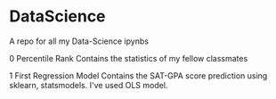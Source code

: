 # DataScience
A repo for all my Data-Science ipynbs

0 Percentile Rank
Contains the statistics of my fellow classmates

1 First Regression Model
Contains the SAT-GPA score prediction using sklearn, statsmodels. I've used OLS model.
